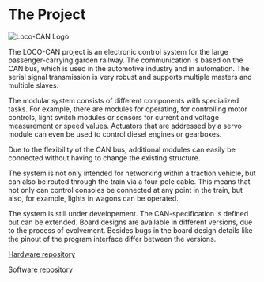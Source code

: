 # The Project

![Loco-CAN Logo](https://loco-can/assets/images/Loco-CAN-Logo.png "Loco-CAN")

The LOCO-CAN project is an electronic control system for the large passenger-carrying garden railway. The communication is based on the CAN bus, which is used in the automotive industry and in automation. The serial signal transmission is very robust and supports multiple masters and multiple slaves.

The modular system consists of different components with specialized tasks. For example, there are modules for operating, for controlling motor controls, light switch modules or sensors for current and voltage measurement or speed values. Actuators that are addressed by a servo module can even be used to control diesel engines or gearboxes.

Due to the flexibility of the CAN bus, additional modules can easily be connected without having to change the existing structure.

The system is not only intended for networking within a traction vehicle, but can also be routed through the train via a four-pole cable. This means that not only can control consoles be connected at any point in the train, but also, for example, lights in wagons can be operated.

The system is still under developement. The CAN-specification is defined but can be extended. Board designs are available in different versions, due to the process of evolvement. Besides bugs in the board design details like the pinout of the program interface differ between the versions.

[Hardware repository](https://github.com/loco-can/loco-can-hardware)

[Software repository](https://github.com/loco-can/loco-can-software)
